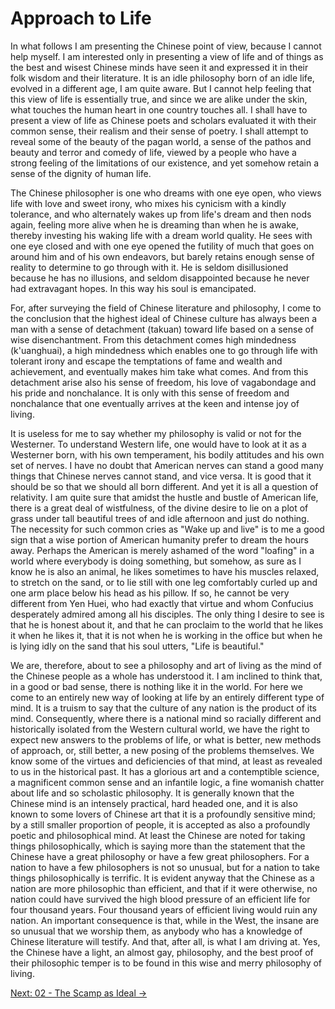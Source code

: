 # Approach to Life

In what follows I am presenting the Chinese point of view, because I cannot
help myself. I am interested only in presenting a view of life and of
things as the best and wisest Chinese minds have seen it and expressed it
in their folk wisdom and their literature. It is an idle philosophy born of
an idle life, evolved in a different age, I am quite aware. But I cannot
help feeling that this view of life is essentially true, and since we are
alike under the skin, what touches the human heart in one country touches
all. I shall have to present a view of life as Chinese poets and scholars
evaluated it with their common sense, their realism and their sense of
poetry. I shall attempt to reveal some of the beauty of the pagan world, a
sense of the pathos and beauty and terror and comedy of life, viewed by a
people who have a strong feeling of the limitations of our existence, and
yet somehow retain a sense of the dignity of human life.

The Chinese philosopher is one who dreams with one eye open, who views life
with love and sweet irony, who mixes his cynicism with a kindly tolerance,
and who alternately wakes up from life's dream and then nods again, feeling
more alive when he is dreaming than when he is awake, thereby investing his
waking life with a dream world quality. He sees with one eye closed and
with one eye opened the futility of much that goes on around him and of his
own endeavors, but barely retains enough sense of reality to determine to
go through with it. He is seldom disillusioned because he has no illusions,
and seldom disappointed because he never had extravagant hopes. In this way
his soul is emancipated.

For, after surveying the field of Chinese literature and philosophy, I come
to the conclusion that the highest ideal of Chinese culture has always been
a man with a sense of detachment (takuan) toward life based on a sense of
wise disenchantment. From this detachment comes high mindedness
(k'uanghuai), a high mindedness which enables one to go through life with
tolerant irony and escape the temptations of fame and wealth and
achievement, and eventually makes him take what comes. And from this
detachment arise also his sense of freedom, his love of vagabondage and his
pride and nonchalance. It is only with this sense of freedom and
nonchalance that one eventually arrives at the keen and intense joy of
living.

It is useless for me to say whether my philosophy is valid or not for the
Westerner. To understand Western life, one would have to look at it as a
Westerner born, with his own temperament, his bodily attitudes and his own
set of nerves. I have no doubt that American nerves can stand a good many
things that Chinese nerves cannot stand, and vice versa. It is good that it
should be so that we should all born different. And yet it is all a
question of relativity. I am quite sure that amidst the hustle and bustle
of American life, there is a great deal of wistfulness, of the divine
desire to lie on a plot of grass under tall beautiful trees of and idle
afternoon and just do nothing. The necessity for such common cries as "Wake
up and live" is to me a good sign that a wise portion  of American humanity
prefer to dream the hours away. Perhaps the American is merely ashamed of
the word "loafing" in a world where everybody is doing something, but
somehow, as sure as I know he is also an animal, he likes sometimes to have
his muscles relaxed, to stretch on the sand, or to lie still with one leg
comfortably curled up and one arm place below his head as his pillow. If
so, he cannot be very different from Yen Huei, who had exactly that virtue
and whom Confucius desperately admired among all his disciples. The only
thing I desire to see is that he is honest about it, and that he can
proclaim to the world that he likes it when he likes it, that it is not
when he is working in the office but when he is lying idly on the sand that
his soul utters, "Life is beautiful."

We are, therefore, about to see a philosophy and art of living as the mind
of the Chinese people as a whole has understood it. I am inclined to think
that, in a good or bad sense, there is nothing like it in the world. For
here we come to an entirely new way of looking at life by an entirely
different type of mind. It is a truism to say that the culture of any
nation is the product of its mind. Consequently, where there is a national
mind so racially different and historically isolated from the Western
cultural world, we have the right to expect new answers to the problems of
life, or what is better, new methods of approach, or, still better, a new
posing of the problems themselves. We know some of the virtues and
deficiencies of that mind, at least as revealed to us in the historical
past. It has a glorious art and a contemptible science, a magnificent
common sense and an infantile logic, a fine womanish chatter about life and
so scholastic philosophy. It is generally known that the Chinese mind is an
intensely practical, hard headed one, and it is also known to some lovers
of Chinese art that it is a profoundly sensitive mind; by a still smaller
proportion of people, it is accepted as also a profoundly poetic and
philosophical mind. At least the Chinese are noted for taking things
philosophically, which is saying more than the statement that the Chinese
have a great philosophy or have a few great philosophers. For a nation to
have a few philosophers is not so unusual, but for a nation to take things
philosophically is terrific. It is evident anyway that the Chinese as a
nation are more philosophic than efficient, and that if it were otherwise,
no nation could have survived the high blood pressure of an efficient life
for four thousand years. Four thousand years of efficient living would ruin
any nation. An important consequence is that, while in the West, the insane
are so unusual that we worship them, as anybody who has a knowledge of
Chinese literature will testify. And that, after all, is what I am driving
at. Yes, the Chinese have a light, an almost gay, philosophy, and the best
proof of their philosophic temper is to be found in this wise and merry
philosophy of living.

[Next: 02 - The Scamp as Ideal &rarr;](https://github.com/thaicuc/the-importance-of-living/blob/master/02-the-scamp-as-ideal.md)
